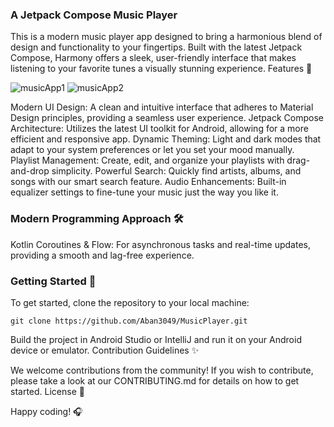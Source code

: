 ### A Jetpack Compose Music Player

This is a modern music player app designed to bring a harmonious blend of design and functionality to your fingertips. Built with the latest Jetpack Compose, Harmony offers a sleek, user-friendly interface that makes listening to your favorite tunes a visually stunning experience.
Features 🎵

![musicApp1](https://github.com/Aban3049/MusicPlayer/assets/157634467/6dc2fa59-0d9e-4603-9885-b8c778e07b9d)    ![musicApp2](https://github.com/Aban3049/MusicPlayer/assets/157634467/de8e4486-6b3a-4dd9-aede-cf950576672c)



Modern UI Design: A clean and intuitive interface that adheres to Material Design principles, providing a seamless user experience.
Jetpack Compose Architecture: Utilizes the latest UI toolkit for Android, allowing for a more efficient and responsive app.
Dynamic Theming: Light and dark modes that adapt to your system preferences or let you set your mood manually.
Playlist Management: Create, edit, and organize your playlists with drag-and-drop simplicity.
Powerful Search: Quickly find artists, albums, and songs with our smart search feature.
Audio Enhancements: Built-in equalizer settings to fine-tune your music just the way you like it.



### Modern Programming Approach 🛠️

Kotlin Coroutines & Flow: For asynchronous tasks and real-time updates, providing a smooth and lag-free experience.
    
### Getting Started 🚀

To get started, clone the repository to your local machine:

    git clone https://github.com/Aban3049/MusicPlayer.git

Build the project in Android Studio or IntelliJ and run it on your Android device or emulator.
Contribution Guidelines ✨

We welcome contributions from the community! If you wish to contribute, please take a look at our CONTRIBUTING.md for details on how to get started.
License 📄

Happy coding! 🎧
